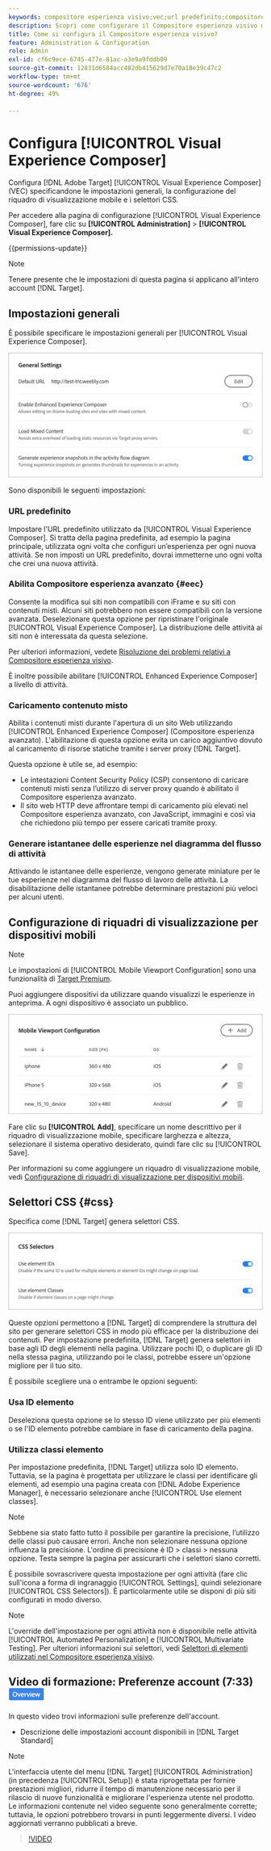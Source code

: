```yaml
---
keywords: compositore esperienza visivo;vec;url predefinito;compositore esperienza avanzato;eec;contenuto misto;istantanee esperienza;riquadro di visualizzazione mobile;css;selettori css
description: Scopri come configurare il Compositore esperienza visivo di Adobe [!DNL Target] specificandone le impostazioni generali, la configurazione del riquadro di visualizzazione mobile e i selettori CSS.
title: Come si configura il Compositore esperienza visivo?
feature: Administration & Configuration
role: Admin
exl-id: cf6c9ece-6745-477e-81ac-a3e9a9fddb09
source-git-commit: 12831d6584acc482db415629d7e70a18e39c47c2
workflow-type: tm+mt
source-wordcount: '676'
ht-degree: 49%

---
```


# Configura [!UICONTROL Visual Experience Composer]

Configura [!DNL Adobe Target] [!UICONTROL Visual Experience Composer] (VEC) specificandone le impostazioni generali, la configurazione del riquadro di visualizzazione mobile e i selettori CSS.

Per accedere alla pagina di configurazione [!UICONTROL Visual Experience Composer], fare clic su **[!UICONTROL Administration]** > **[!UICONTROL Visual Experience Composer].**

{{permissions-update}}

>[!NOTE]
>
>Tenere presente che le impostazioni di questa pagina si applicano all&#39;intero account [!DNL Target].

## Impostazioni generali

È possibile specificare le impostazioni generali per [!UICONTROL Visual Experience Composer].

![Sezione Impostazioni generali](/help/main/administrating-target/assets/general-settings.png)

Sono disponibili le seguenti impostazioni:

### URL predefinito

Impostare l&#39;URL predefinito utilizzato da [!UICONTROL Visual Experience Composer]. Si tratta della pagina predefinita, ad esempio la pagina principale, utilizzata ogni volta che configuri un’esperienza per ogni nuova attività. Se non imposti un URL predefinito, dovrai immetterne uno ogni volta che crei una nuova attività.

### Abilita Compositore esperienza avanzato {#eec}

Consente la modifica sui siti non compatibili con iFrame e su siti con contenuti misti. Alcuni siti potrebbero non essere compatibili con la versione avanzata. Deselezionare questa opzione per ripristinare l&#39;originale [!UICONTROL Visual Experience Composer]. La distribuzione delle attività ai siti non è interessata da questa selezione.

Per ulteriori informazioni, vedete [Risoluzione dei problemi relativi a Compositore esperienza visivo](/help/main/c-experiences/c-visual-experience-composer/r-troubleshoot-composer/troubleshoot-composer.md).

È inoltre possibile abilitare [!UICONTROL Enhanced Experience Composer] a livello di attività.

### Caricamento contenuto misto

Abilita i contenuti misti durante l&#39;apertura di un sito Web utilizzando [!UICONTROL Enhanced Experience Composer] (Compositore esperienza avanzato). L&#39;abilitazione di questa opzione evita un carico aggiuntivo dovuto al caricamento di risorse statiche tramite i server proxy [!DNL Target].

Questa opzione è utile se, ad esempio:

* Le intestazioni Content Security Policy (CSP) consentono di caricare contenuti misti senza l’utilizzo di server proxy quando è abilitato il Compositore esperienza avanzato.
* Il sito web HTTP deve affrontare tempi di caricamento più elevati nel Compositore esperienza avanzato, con JavaScript, immagini e così via che richiedono più tempo per essere caricati tramite proxy.

### Generare istantanee delle esperienze nel diagramma del flusso di attività

Attivando le istantanee delle esperienze, vengono generate miniature per le tue esperienze nel diagramma del flusso di lavoro delle attività. La disabilitazione delle istantanee potrebbe determinare prestazioni più veloci per alcuni utenti.

## Configurazione di riquadri di visualizzazione per dispositivi mobili 

>[!NOTE]
>
>Le impostazioni di [!UICONTROL Mobile Viewport Configuration] sono una funzionalità di [Target Premium](/help/main/c-intro/intro.md#premium).


Puoi aggiungere dispositivi da utilizzare quando visualizzi le esperienze in anteprima. A ogni dispositivo è associato un pubblico.

![Sezione configurazione riquadro di visualizzazione mobile](/help/main/administrating-target/assets/mobile-viewport-configuration.png)

Fare clic su **[!UICONTROL Add]**, specificare un nome descrittivo per il riquadro di visualizzazione mobile, specificare larghezza e altezza, selezionare il sistema operativo desiderato, quindi fare clic su [!UICONTROL Save].

Per informazioni su come aggiungere un riquadro di visualizzazione mobile, vedi [Configurazione di riquadri di visualizzazione per dispositivi mobili](/help/main/c-experiences/c-visual-experience-composer/mobile-viewports.md).

## Selettori CSS {#css}

Specifica come [!DNL Target] genera selettori CSS.

![Sezione selettori CSS](/help/main/administrating-target/assets/css-selectors.png)

Queste opzioni permettono a [!DNL Target] di comprendere la struttura del sito per generare selettori CSS in modo più efficace per la distribuzione dei contenuti. Per impostazione predefinita, [!DNL Target] genera selettori in base agli ID degli elementi nella pagina. Utilizzare pochi ID, o duplicare gli ID nella stessa pagina, utilizzando poi le classi, potrebbe essere un&#39;opzione migliore per il tuo sito.

È possibile scegliere una o entrambe le opzioni seguenti:

### Usa ID elemento

Deseleziona questa opzione se lo stesso ID viene utilizzato per più elementi o se l&#39;ID elemento potrebbe cambiare in fase di caricamento della pagina.

### Utilizza classi elemento

Per impostazione predefinita, [!DNL Target] utilizza solo ID elemento. Tuttavia, se la pagina è progettata per utilizzare le classi per identificare gli elementi, ad esempio una pagina creata con [!DNL Adobe Experience Manager], è necessario selezionare anche [!UICONTROL Use element classes].

>[!NOTE]
>
>Sebbene sia stato fatto tutto il possibile per garantire la precisione, l’utilizzo delle classi può causare errori. Anche non selezionare nessuna opzione influenza la precisione. L&#39;ordine di precisione è ID > classi > nessuna opzione. Testa sempre la pagina per assicurarti che i selettori siano corretti.

È possibile sovrascrivere questa impostazione per ogni attività (fare clic sull&#39;icona a forma di ingranaggio [!UICONTROL Settings], quindi selezionare [!UICONTROL CSS Selectors]). È particolarmente utile se disponi di più siti configurati in modo diverso.

>[!NOTE]
>
>L&#39;override dell&#39;impostazione per ogni attività non è disponibile nelle attività [!UICONTROL Automated Personalization] e [!UICONTROL Multivariate Testing].  Per ulteriori informazioni sui selettori, vedi [Selettori di elementi utilizzati nel Compositore esperienza visivo](/help/main/c-experiences/c-visual-experience-composer/vec-selectors.md).

## Video di formazione: Preferenze account (7:33) ![Icona panoramica](/help/main/assets/overview.png)

In questo video trovi informazioni sulle preferenze dell&#39;account.

* Descrizione delle impostazioni account disponibili in [!DNL Target Standard]

>[!NOTE]
>
>L&#39;interfaccia utente del menu [!DNL Target] [!UICONTROL Administration] (in precedenza [!UICONTROL Setup]) è stata riprogettata per fornire prestazioni migliori, ridurre il tempo di manutenzione necessario per il rilascio di nuove funzionalità e migliorare l&#39;esperienza utente nel prodotto. Le informazioni contenute nel video seguente sono generalmente corrette; tuttavia, le opzioni potrebbero trovarsi in punti leggermente diversi. I video aggiornati verranno pubblicati a breve.

>[!VIDEO](https://video.tv.adobe.com/v/17379)
